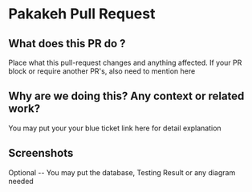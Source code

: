 # Pakakeh Pull Request

## What does this PR do ?
Place what this pull-request changes and anything affected. If your PR block or require another PR's, also need to mention here


## Why are we doing this? Any context or related work?
You may put your your blue ticket link here for detail explanation


## Screenshots
Optional -- You may put the database, Testing Result or any diagram needed